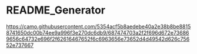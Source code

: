 # README_Generator
https://camo.githubusercontent.com/5354acf5b8aedebe40a2e38b8be88158741650dc00b74ee9a996f3e270dc6db9/687474703a2f2f696d672e736869656c64732e696f2f62616467652f6c6963656e73652d4d49542d626c75652e737667

